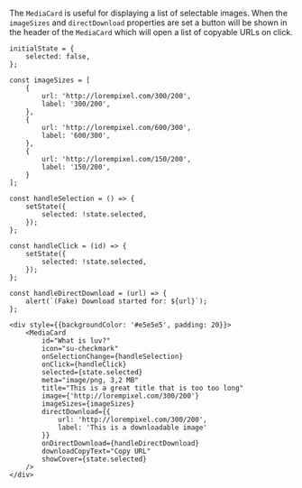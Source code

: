 The `MediaCard` is useful for displaying a list of selectable images. When the `imageSizes` and `directDownload`
properties are set a button will be shown in the header of the `MediaCard` which will open a list of copyable URLs on
click.

```
initialState = {
    selected: false,
};

const imageSizes = [
    {
        url: 'http://lorempixel.com/300/200',
        label: '300/200',
    },
    {
        url: 'http://lorempixel.com/600/300',
        label: '600/300',
    },
    {
        url: 'http://lorempixel.com/150/200',
        label: '150/200',
    }
];

const handleSelection = () => {
    setState({
        selected: !state.selected,
    });
};

const handleClick = (id) => {
    setState({
        selected: !state.selected,
    });
};

const handleDirectDownload = (url) => {
    alert(`(Fake) Download started for: ${url}`);
};

<div style={{backgroundColor: '#e5e5e5', padding: 20}}>
    <MediaCard
        id="What is luv?"
        icon="su-checkmark"
        onSelectionChange={handleSelection}
        onClick={handleClick}
        selected={state.selected}
        meta="image/png, 3,2 MB"
        title="This is a great title that is too too long"
        image={'http://lorempixel.com/300/200'}
        imageSizes={imageSizes}
        directDownload={{
            url: 'http://lorempixel.com/300/200',
            label: 'This is a downloadable image'
        }}
        onDirectDownload={handleDirectDownload}
        downloadCopyText="Copy URL"
        showCover={state.selected}
    />
</div>
```
